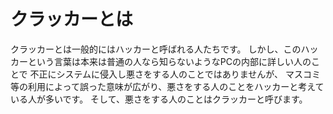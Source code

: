 # クラッカーとは
クラッカーとは一般的にはハッカーと呼ばれる人たちです。
しかし、このハッカーという言葉は本来は普通の人なら知らないようなPCの内部に詳しい人のことで
不正にシステムに侵入し悪さをする人のことではありませんが、
マスコミ等の利用によって誤った意味が広がり、悪さをする人のことをハッカーと考えている人が多いです。
そして、悪さをする人のことはクラッカーと呼びます。